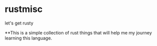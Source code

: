 # rustmisc
let's get rusty

**This is a simple collection of rust things that will help me my journey learning this language.
